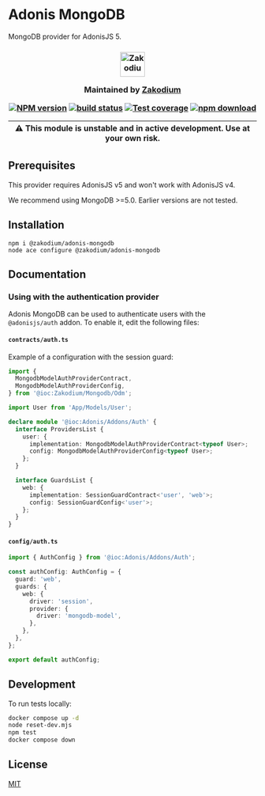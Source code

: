 # Adonis MongoDB

MongoDB provider for AdonisJS 5.

<h3 align="center">

  <a href="https://www.zakodium.com">
    <img src="https://www.zakodium.com/brand/zakodium-logo-white.svg" width="50" alt="Zakodium logo" />
  </a>

  <p>
    Maintained by <a href="https://www.zakodium.com">Zakodium</a>
  </p>

[![NPM version][npm-image]][npm-url]
[![build status][ci-image]][ci-url]
[![Test coverage][codecov-image]][codecov-url]
[![npm download][download-image]][download-url]

| :warning: This module is unstable and in active development. Use at your own risk. |
| ---------------------------------------------------------------------------------- |

</h3>

## Prerequisites

This provider requires AdonisJS v5 and won't work with AdonisJS v4.

We recommend using MongoDB >=5.0. Earlier versions are not tested.

## Installation

```console
npm i @zakodium/adonis-mongodb
node ace configure @zakodium/adonis-mongodb
```

## Documentation

### Using with the authentication provider

Adonis MongoDB can be used to authenticate users with the `@adonisjs/auth` addon.
To enable it, edit the following files:

#### `contracts/auth.ts`

Example of a configuration with the session guard:

```ts
import {
  MongodbModelAuthProviderContract,
  MongodbModelAuthProviderConfig,
} from '@ioc:Zakodium/Mongodb/Odm';

import User from 'App/Models/User';

declare module '@ioc:Adonis/Addons/Auth' {
  interface ProvidersList {
    user: {
      implementation: MongodbModelAuthProviderContract<typeof User>;
      config: MongodbModelAuthProviderConfig<typeof User>;
    };
  }

  interface GuardsList {
    web: {
      implementation: SessionGuardContract<'user', 'web'>;
      config: SessionGuardConfig<'user'>;
    };
  }
}
```

#### `config/auth.ts`

```ts
import { AuthConfig } from '@ioc:Adonis/Addons/Auth';

const authConfig: AuthConfig = {
  guard: 'web',
  guards: {
    web: {
      driver: 'session',
      provider: {
        driver: 'mongodb-model',
      },
    },
  },
};

export default authConfig;
```

## Development

To run tests locally:

```bash
docker compose up -d
node reset-dev.mjs
npm test
docker compose down
```

## License

[MIT](./LICENSE)

[npm-image]: https://img.shields.io/npm/v/@zakodium/adonis-mongodb.svg
[npm-url]: https://www.npmjs.com/package/@zakodium/adonis-mongodb
[ci-image]: https://github.com/zakodium/adonis-mongodb/workflows/Node.js%20CI/badge.svg?branch=main
[ci-url]: https://github.com/zakodium/adonis-mongodb/actions?query=workflow%3A%22Node.js+CI%22
[codecov-image]: https://img.shields.io/codecov/c/github/zakodium/adonis-mongodb.svg
[codecov-url]: https://codecov.io/gh/zakodium/adonis-mongodb
[download-image]: https://img.shields.io/npm/dm/@zakodium/adonis-mongodb.svg
[download-url]: https://www.npmjs.com/package/@zakodium/adonis-mongodb
